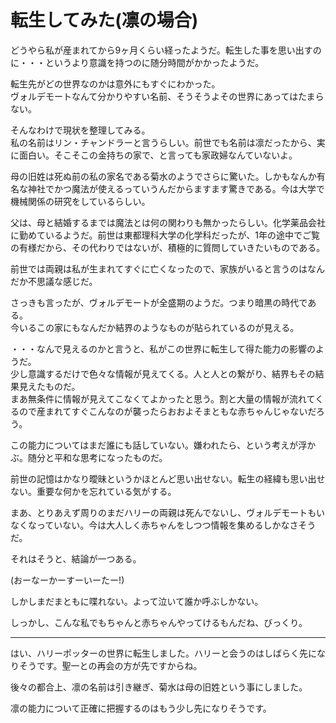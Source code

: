 # 転生してみた(凛の場合)

どうやら私が産まれてから9ヶ月くらい経ったようだ。転生した事を思い出すのに・・・というより意識を持つのに随分時間がかかったようだ。

転生先がどの世界なのかは意外にもすぐにわかった。  
ヴォルデモートなんて分かりやすい名前、そうそうよその世界にあってはたまらない。

そんなわけで現状を整理してみる。  
私の名前はリン・チャンドラーと言うらしい。前世でも名前は凛だったから、実に面白い。そこそこの金持ちの家で、と言っても家政婦なんていないよ。

母の旧姓は死ぬ前の私の家名である菊水のようでさらに驚いた。しかもなんか有名な神社でかつ魔法が使えるっていうんだからますます驚きである。今は大学で機械関係の研究をしているらしい。

父は、母と結婚するまでは魔法とは何の関わりも無かったらしい。化学薬品会社に勤めているようだ。前世は東都理科大学の化学科だったが、1年の途中でご覧の有様だから、その代わりではないが、積極的に質問していきたいものである。

前世では両親は私が生まれてすぐに亡くなったので、家族がいると言うのはなんだか不思議な感じだ。

さっきも言ったが、ヴォルデモートが全盛期のようだ。つまり暗黒の時代である。  
今いるこの家にもなんだか結界のようなものが貼られているのが見える。

・・・なんで見えるのかと言うと、私がこの世界に転生して得た能力の影響のようだ。  
少し意識するだけで色々な情報が見えてくる。人と人との繋がり、結界もその結果見えたものだ。  
まあ無条件に情報が見えてこなくてよかったと思う。割と大量の情報が流れてくるので産まれてすぐこんなのが襲ったらおおよそまともな赤ちゃんじゃないだろう。

この能力についてはまだ誰にも話していない。嫌われたら、という考えが浮かぶ。随分と平和な思考になったものだ。

前世の記憶はかなり曖昧というかほとんど思い出せない。転生の経緯も思い出せない。重要な何かを忘れている気がする。

まあ、とりあえず周りのまだハリーの両親は死んでないし、ヴォルデモートもいなくなっていない。今は大人しく赤ちゃんをしつつ情報を集めるしかなさそうだ。

それはそうと、結論が一つある。

(おーなーかーすーいーたー!)

しかしまだまともに喋れない。よって泣いて誰か呼ぶしかない。

しっかし、こんな私でもちゃんと赤ちゃんやってけるもんだね、びっくり。

---

はい、ハリーポッターの世界に転生しました。ハリーと会うのはしばらく先になりそうです。聖一との再会の方が先ですからね。

後々の都合上、凛の名前は引き継ぎ、菊水は母の旧姓という事にしました。

凛の能力について正確に把握するのはもう少し先になりそうです。

